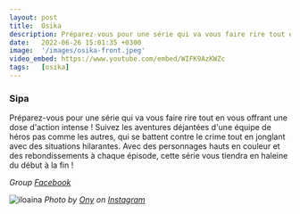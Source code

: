 ```yaml
---
layout: post
title:  Osika
description: Préparez-vous pour une série qui va vous faire rire tout en vous offrant une dose d'action intense ! Suivez les aventures déjantées d'une équipe de héros pas comme les autres...
date:   2022-06-26 15:01:35 +0300
image:  '/images/osika-front.jpeg'
video_embed: https://www.youtube.com/embed/WIFK9AzKWZc
tags:   [osika]
---
```

### Sipa

Préparez-vous pour une série qui va vous faire rire tout en vous offrant une dose d'action intense ! Suivez les aventures déjantées d'une équipe de héros pas comme les autres, qui se battent contre le crime tout en jonglant avec des situations hilarantes. Avec des personnages hauts en couleur et des rebondissements à chaque épisode, cette série vous tiendra en haleine du début à la fin !


*Group  [Facebook](https://www.facebook.com/groups/148373813769074)*

![iloaina]({{site.baseurl}}/images/osika-banner.jpeg)
*Photo by [Ony](https://www.facebook.com/ony.andriananantany) on [Instagram](https://www.instagram.com/sary.comfilms/)*
